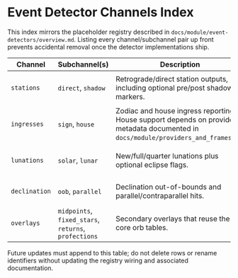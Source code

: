 # Event Detector Channels Index

This index mirrors the placeholder registry described in `docs/module/event-detectors/overview.md`. Listing every channel/subchannel pair up front prevents accidental removal once the detector implementations ship.

| Channel | Subchannel(s) | Description | Backing data |
| --- | --- | --- | --- |
| `stations` | `direct`, `shadow` | Retrograde/direct station outputs, including optional pre/post shadow markers. | `profiles/base_profile.yaml` (`feature_flags.stations`, `orb_policies.transit_orbs_deg`), `rulesets/transit/stations.ruleset.md` |
| `ingresses` | `sign`, `house` | Zodiac and house ingress reporting. House support depends on provider metadata documented in `docs/module/providers_and_frames.md`. | `profiles/base_profile.yaml` (`feature_flags.ingresses`) |
| `lunations` | `solar`, `lunar` | New/full/quarter lunations plus optional eclipse flags. | `profiles/base_profile.yaml` (`feature_flags.lunations`, `feature_flags.eclipses`), `rulesets/transit/lunations.ruleset.md` |
| `declination` | `oob`, `parallel` | Declination out-of-bounds and parallel/contraparallel hits. | `profiles/base_profile.yaml` (`feature_flags.declination_aspects`, `orb_policies.declination_aspect_orb_deg`) |
| `overlays` | `midpoints`, `fixed_stars`, `returns`, `profections` | Secondary overlays that reuse the core orb tables. | `profiles/base_profile.yaml`, `profiles/fixed_stars.csv`, `rulesets/transit/scan.ruleset.md` |

Future updates must append to this table; do not delete rows or rename identifiers without updating the registry wiring and associated documentation.
